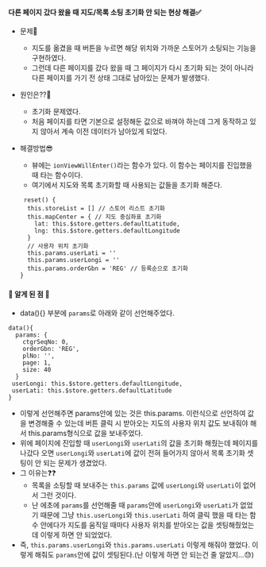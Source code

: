 #### 다른 페이지 갔다 왔을 때 지도/목록 소팅 초기화 안 되는 현상 해결✅
+ 문제🛑
  + 지도를 옮겼을 때 버튼을 누르면 해당 위치와 가까운 스토어가 소팅되는 기능을 구현하였다.
  + 그런데 다른 페이지를 갔다 왔을 때 그 페이지가 다시 초기화 되는 것이 아니라 다른 페이지를 가기 전 상태 그대로 남아있는 문제가 발생했다.

+ 원인은??🧐
  + 초기화 문제였다.
  + 처음 페이지를 타면 기본으로 설정해둔 값으로 바껴야 하는데 그게 동작하고 있지 않아서 계속 이전 데이터가 남아있게 되었다.

+ 해결방법😎
  + 뷰에는 `ionViewWillEnter()`라는 함수가 있다. 이 함수는 페이지를 진입했을 때 타는 함수이다.
  + 여기에서 지도와 목록 초기화할 때 사용되는 값들을 초기화 해준다.
  ```node
   reset() {
    this.storeList = [] // 스토어 리스트 초기화
    this.mapCenter = { // 지도 중심좌표 초기화
      lat: this.$store.getters.defaultLatitude,
      lng: this.$store.getters.defaultLongitude
    }
    // 사용자 위치 초기화
    this.params.userLati = '' 
    this.params.userLongi = ''
    this.params.orderGbn = 'REG' // 등록순으로 초기화
  }
  ```

#### 🎇 알게 된 점 🎇
+ data(){} 부분에 `params`로 아래와 같이 선언해주었다.
```node
data(){
  params: {
    ctgrSeqNo: 0,
    orderGbn: 'REG',
    plNo: '',
    page: 1,
    size: 40
  }
 userLongi: this.$store.getters.defaultLongitude,
 userLati: this.$store.getters.defaultLatitude
}
```
+ 이렇게 선언해주면 params안에 있는 것은 this.params. 이런식으로 선언하여 값을 변경해줄 수 있는데 버튼 클릭 시 받아오는 지도의 사용자 위치 값도 보내줘야 해서 this.params형식으로 값을 보내주었다.
+ 위에 페이지에 진입할 때 `userLongi`와 `userLati`의 값을 초기화 해줬는데 페이지를 나갔다 오면 `userLongi`와 `userLati`에 값이 전혀 들어가지 않아서 목록 초기화 셋팅이 안 되는 문제가 생겼었다.
+ 그 이유는❓❓
  +  목록을 소팅할 때 보내주는 `this.params` 값에 `userLongi`와 `userLati`이 없어서 그런 것이다.
  + 난 에초에 `params`를 선언해줄 때 `params`안에 `userLongi`와 `userLati`가 없었기 때문에 그냥 `this.userLongi`와 `this.userLati` 하여 클릭 했을 때 타는 함수 안에다가 지도를 움직일 때마다 사용자 위치를 받아오는 값을 셋팅해줬었는데 이렇게 하면 안 되었었다.
+ 즉, `this.params.userLongi`와 `this.params.userLati` 이렇게 해줘야 했었다. 이렇게 해줘도 `params`안에 값이 셋팅된다.(난 이렇게 하면 안 되는건 줄 알았지...😓)
